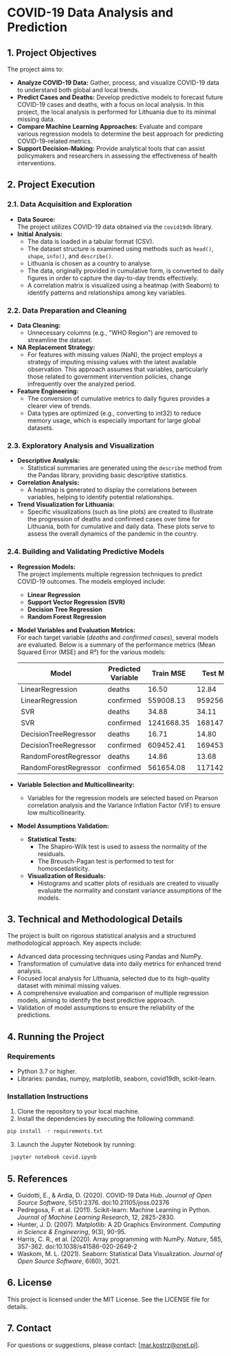 # COVID-19 Data Analysis and Prediction

## 1. Project Objectives

The project aims to:

- **Analyze COVID-19 Data:** Gather, process, and visualize COVID-19 data to understand both global and local trends.
- **Predict Cases and Deaths:** Develop predictive models to forecast future COVID-19 cases and deaths, with a focus on local analysis. In this project, the local analysis is performed for Lithuania due to its minimal missing data.
- **Compare Machine Learning Approaches:** Evaluate and compare various regression models to determine the best approach for predicting COVID-19-related metrics.
- **Support Decision-Making:** Provide analytical tools that can assist policymakers and researchers in assessing the effectiveness of health interventions.

## 2. Project Execution

### 2.1. Data Acquisition and Exploration
- **Data Source:**  
  The project utilizes COVID-19 data obtained via the `covid19dh` library. 
- **Initial Analysis:**  
  - The data is loaded in a tabular format (CSV).  
  - The dataset structure is examined using methods such as `head()`, `shape`, `info()`, and `describe()`.
  - Lithuania is chosen as a country to analyse.
  - The data, originally provided in cumulative form, is converted to daily figures in order to capture the day-to-day trends effectively.
  - A correlation matrix is visualized using a heatmap (with Seaborn) to identify patterns and relationships among key variables.

### 2.2. Data Preparation and Cleaning
- **Data Cleaning:**  
  - Unnecessary columns (e.g., "WHO Region") are removed to streamline the dataset.
- **NA Replacement Strategy:**  
  - For features with missing values (NaN), the project employs a strategy of imputing missing values with the latest available observation. This approach assumes that variables, particularly those related to government intervention policies, change infrequently over the analyzed period.
- **Feature Engineering:**  
  - The conversion of cumulative metrics to daily figures provides a clearer view of trends.
  - Data types are optimized (e.g., converting to int32) to reduce memory usage, which is especially important for large global datasets.

### 2.3. Exploratory Analysis and Visualization
- **Descriptive Analysis:**  
  - Statistical summaries are generated using the `describe` method from the Pandas library, providing basic descriptive statistics.
- **Correlation Analysis:**  
  - A heatmap is generated to display the correlations between variables, helping to identify potential relationships.
- **Trend Visualization for Lithuania:**  
  - Specific visualizations (such as line plots) are created to illustrate the progression of deaths and confirmed cases over time for Lithuania, both for cumulative and daily data. These plots serve to assess the overall dynamics of the pandemic in the country.

### 2.4. Building and Validating Predictive Models
- **Regression Models:**  
  The project implements multiple regression techniques to predict COVID-19 outcomes. The models employed include:
  - **Linear Regression**
  - **Support Vector Regression (SVR)**
  - **Decision Tree Regression**
  - **Random Forest Regression**

- **Model Variables and Evaluation Metrics:**  
  For each target variable (*deaths* and *confirmed cases*), several models are evaluated. Below is a summary of the performance metrics (Mean Squared Error (MSE) and R²) for the various models:

  | Model                         | Predicted Variable | Train MSE   | Test MSE    | Train R² | Test R² |
  | ----------------------------- | ------------------ | ----------- | ----------- | -------- | ------- |
  | LinearRegression              | deaths             | 16.50       | 12.84       | 0.88     | 0.91    |
  | LinearRegression              | confirmed          | 559008.13   | 959256.17   | 0.85     | 0.81    |
  | SVR                           | deaths             | 34.88       | 34.11       | 0.75     | 0.77    |
  | SVR                           | confirmed          | 1241668.35  | 168147.61   | 0.67     | 0.66    |
  | DecisionTreeRegressor         | deaths             | 16.71       | 14.80       | 0.88     | 0.90    |
  | DecisionTreeRegressor         | confirmed          | 609452.41   | 1694537.60  | 0.84     | 0.66    |
  | RandomForestRegressor         | deaths             | 14.86       | 13.68       | 0.90     | 0.91    |
  | RandomForestRegressor         | confirmed          | 561654.08   | 1171424.96  | 0.85     | 0.76    |

- **Variable Selection and Multicollinearity:**  
  - Variables for the regression models are selected based on Pearson correlation analysis and the Variance Inflation Factor (VIF) to ensure low multicollinearity.
- **Model Assumptions Validation:**  
  - **Statistical Tests:**  
    - The Shapiro-Wilk test is used to assess the normality of the residuals.
    - The Breusch-Pagan test is performed to test for homoscedasticity.
  - **Visualization of Residuals:**  
    - Histograms and scatter plots of residuals are created to visually evaluate the normality and constant variance assumptions of the models.

## 3. Technical and Methodological Details

The project is built on rigorous statistical analysis and a structured methodological approach. Key aspects include:

- Advanced data processing techniques using Pandas and NumPy.
- Transformation of cumulative data into daily metrics for enhanced trend analysis.
- Focused local analysis for Lithuania, selected due to its high-quality dataset with minimal missing values.
- A comprehensive evaluation and comparison of multiple regression models, aiming to identify the best predictive approach.
- Validation of model assumptions to ensure the reliability of the predictions.

## 4. Running the Project

### Requirements
- Python 3.7 or higher.
- Libraries: pandas, numpy, matplotlib, seaborn, covid19dh, scikit-learn.

### Installation Instructions
1. Clone the repository to your local machine.
2. Install the dependencies by executing the following command:

```bash
pip install -r requirements.txt
```

3. Launch the Jupyter Notebook by running:
```bash
 jupyter notebook covid.ipynb
```

## 5. References

- Guidotti, E., & Ardia, D. (2020). COVID-19 Data Hub. *Journal of Open Source Software*, 5(51):2376. doi:10.21105/joss.02376
- Pedregosa, F. et al. (2011). Scikit-learn: Machine Learning in Python. *Journal of Machine Learning Research*, 12, 2825-2830.
- Hunter, J. D. (2007). Matplotlib: A 2D Graphics Environment. *Computing in Science & Engineering*, 9(3), 90-95.
- Harris, C. R., et al. (2020). Array programming with NumPy. *Nature*, 585, 357-362. doi:10.1038/s41586-020-2649-2
- Waskom, M. L. (2021). Seaborn: Statistical Data Visualization. *Journal of Open Source Software*, 6(60), 3021.

## 6. License

This project is licensed under the MIT License. See the LICENSE file for details.

## 7. Contact

For questions or suggestions, please contact: [mar.kostrz@onet.pl].